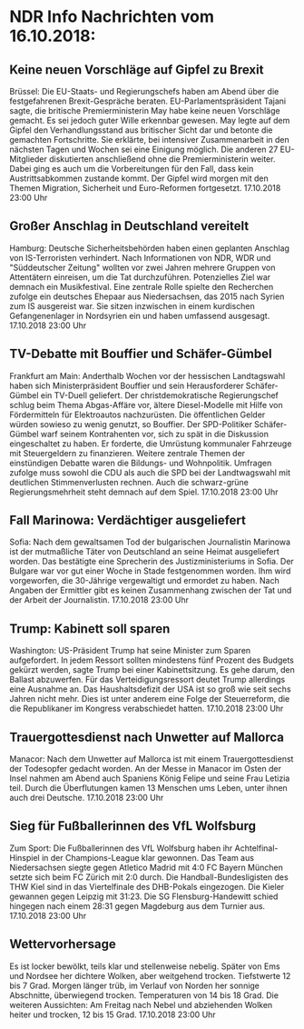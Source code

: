 # NDR Info Nachrichten vom 16.10.2018:


## Keine neuen Vorschläge auf Gipfel zu Brexit
Brüssel:   Die EU-Staats- und Regierungschefs haben am Abend über die festgefahrenen Brexit-Gespräche beraten. EU-Parlamentspräsident Tajani sagte, die britische Premierministerin May habe keine neuen Vorschläge gemacht. Es sei jedoch guter Wille erkennbar gewesen. May legte auf dem Gipfel den Verhandlungsstand aus britischer Sicht dar und betonte die gemachten Fortschritte. Sie erklärte, bei intensiver Zusammenarbeit in den nächsten Tagen und Wochen sei eine Einigung möglich. Die anderen 27 EU-Mitglieder diskutierten anschließend ohne die Premierministerin weiter. Dabei ging es auch um die Vorbereitungen für den Fall, dass kein Austrittsabkommen zustande kommt. Der Gipfel wird morgen mit den Themen Migration, Sicherheit und Euro-Reformen fortgesetzt. 17.10.2018 23:00 Uhr 

## Großer Anschlag in Deutschland vereitelt
Hamburg: Deutsche Sicherheitsbehörden haben einen geplanten Anschlag von IS-Terroristen verhindert. Nach Informationen von NDR, WDR und "Süddeutscher Zeitung" wollten vor zwei Jahren mehrere Gruppen von Attentätern einreisen, um die Tat durchzuführen. Potenzielles Ziel war demnach ein Musikfestival. Eine zentrale Rolle spielte den Recherchen zufolge ein deutsches Ehepaar aus Niedersachsen, das 2015 nach Syrien zum IS ausgereist war. Sie sitzen inzwischen in einem kurdischen Gefangenenlager in Nordsyrien ein und haben umfassend ausgesagt. 17.10.2018 23:00 Uhr 

## TV-Debatte mit Bouffier und Schäfer-Gümbel
Frankfurt am Main: Anderthalb Wochen vor der hessischen Landtagswahl haben sich Ministerpräsident Bouffier und sein Herausforderer Schäfer-Gümbel ein TV-Duell geliefert. Der christdemokratische Regierungschef schlug beim Thema Abgas-Affäre vor, ältere Diesel-Modelle mit Hilfe von Fördermitteln für Elektroautos nachzurüsten. Die öffentlichen Gelder würden sowieso zu wenig genutzt, so Bouffier. Der SPD-Politiker Schäfer-Gümbel warf seinem Kontrahenten vor, sich zu spät in die Diskussion eingeschaltet zu haben. Er forderte, die Umrüstung kommunaler Fahrzeuge mit Steuergeldern zu finanzieren. Weitere zentrale Themen der einstündigen Debatte waren die Bildungs- und Wohnpolitik. Umfragen zufolge muss sowohl die CDU als auch die SPD bei der Landtwagswahl mit deutlichen Stimmenverlusten rechnen. Auch die schwarz-grüne Regierungsmehrheit steht demnach auf dem Spiel. 17.10.2018 23:00 Uhr 

## Fall Marinowa: Verdächtiger ausgeliefert
Sofia: Nach dem gewaltsamen Tod der bulgarischen Journalistin Marinowa ist der mutmaßliche Täter von Deutschland an seine Heimat ausgeliefert worden. Das bestätigte eine Sprecherin des Justizministeriums in Sofia. Der Bulgare war vor gut einer Woche in Stade festgenommen worden. Ihm wird vorgeworfen, die 30-Jährige vergewaltigt und ermordet zu haben. Nach Angaben der Ermittler gibt es keinen Zusammenhang zwischen der Tat und der Arbeit der Journalistin. 17.10.2018 23:00 Uhr 

## Trump: Kabinett soll sparen
Washington: US-Präsident Trump hat seine Minister zum Sparen aufgefordert. In jedem Ressort sollten mindestens fünf Prozent des Budgets gekürzt werden, sagte Trump bei einer Kabinettsitzung. Es gehe darum, den Ballast abzuwerfen. Für das Verteidigungsressort deutet Trump allerdings eine Ausnahme an. Das Haushaltsdefizit der USA ist so groß wie seit sechs Jahren nicht mehr. Dies ist unter anderem eine Folge der Steuerreform, die die Republikaner im Kongress verabschiedet hatten. 17.10.2018 23:00 Uhr 

## Trauergottesdienst nach Unwetter auf Mallorca
Manacor:    Nach dem Unwetter auf Mallorca ist mit einem Trauergottesdienst der Todesopfer gedacht worden. An der Messe in Manacor im Osten der Insel nahmen am Abend auch Spaniens König Felipe und seine Frau Letizia teil. Durch die Überflutungen kamen 13 Menschen ums Leben, unter ihnen auch drei Deutsche. 17.10.2018 23:00 Uhr 

## Sieg für Fußballerinnen des VfL Wolfsburg
Zum Sport: Die Fußballerinnen des VfL Wolfsburg haben ihr Achtelfinal-Hinspiel in der Champions-League klar gewonnen. Das Team aus Niedersachsen siegte gegen Atletico Madrid mit 4:0
FC Bayern München setzte sich beim FC Zürich mit 2:0 durch. Die Handball-Bundesligisten des THW Kiel sind in das Viertelfinale des DHB-Pokals eingezogen. Die Kieler gewannen gegen Leipzig mit 31:23. Die SG Flensburg-Handewitt schied hingegen nach einem 28:31 gegen Magdeburg aus dem Turnier aus. 17.10.2018 23:00 Uhr 

## Wettervorhersage
Es ist locker bewölkt, teils klar und stellenweise nebelig. Später von Ems und Nordsee her dichtere Wolken, aber weitgehend trocken. Tiefstwerte 12 bis 7 Grad. Morgen länger trüb, im Verlauf von Norden her sonnige Abschnitte, überwiegend trocken. Temperaturen von 14 bis 18 Grad. Die weiteren Aussichten: Am Freitag nach Nebel und abziehenden Wolken heiter und trocken, 12 bis 15 Grad. 17.10.2018 23:00 Uhr 
